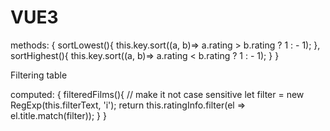# VUE3

methods: {
    sortLowest(){
        this.key.sort((a, b)=> a.rating > b.rating ? 1 : - 1);
    },
    sortHighest(){
        this.key.sort((a, b)=> a.rating < b.rating ? 1 : - 1);
    }
}


Filtering table

computed: {
    filteredFilms(){
        // make it not case sensitive
        let filter = new RegExp(this.filterText, 'i');
        return this.ratingInfo.filter(el => el.title.match(filter));
    }
}
